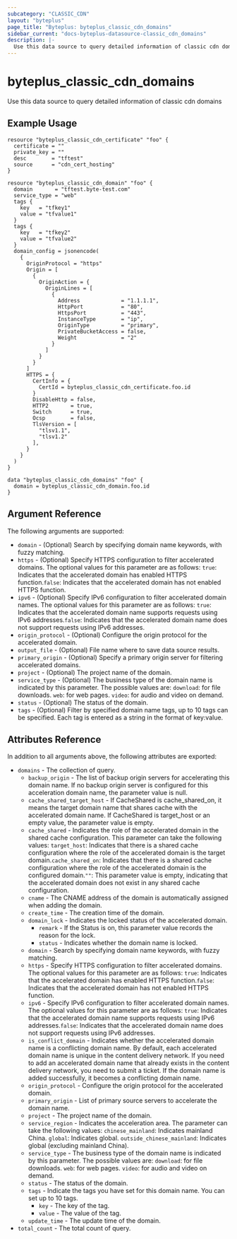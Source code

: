 ```yaml
---
subcategory: "CLASSIC_CDN"
layout: "byteplus"
page_title: "Byteplus: byteplus_classic_cdn_domains"
sidebar_current: "docs-byteplus-datasource-classic_cdn_domains"
description: |-
  Use this data source to query detailed information of classic cdn domains
---
```

# byteplus_classic_cdn_domains
Use this data source to query detailed information of classic cdn domains
## Example Usage
```hcl
resource "byteplus_classic_cdn_certificate" "foo" {
  certificate = ""
  private_key = ""
  desc        = "tftest"
  source      = "cdn_cert_hosting"
}

resource "byteplus_classic_cdn_domain" "foo" {
  domain       = "tftest.byte-test.com"
  service_type = "web"
  tags {
    key   = "tfkey1"
    value = "tfvalue1"
  }
  tags {
    key   = "tfkey2"
    value = "tfvalue2"
  }
  domain_config = jsonencode(
    {
      OriginProtocol = "https"
      Origin = [
        {
          OriginAction = {
            OriginLines = [
              {
                Address             = "1.1.1.1",
                HttpPort            = "80",
                HttpsPort           = "443",
                InstanceType        = "ip",
                OriginType          = "primary",
                PrivateBucketAccess = false,
                Weight              = "2"
              }
            ]
          }
        }
      ]
      HTTPS = {
        CertInfo = {
          CertId = byteplus_classic_cdn_certificate.foo.id
        }
        DisableHttp = false,
        HTTP2       = true,
        Switch      = true,
        Ocsp        = false,
        TlsVersion = [
          "tlsv1.1",
          "tlsv1.2"
        ],
      }
    }
  )
}

data "byteplus_classic_cdn_domains" "foo" {
  domain = byteplus_classic_cdn_domain.foo.id
}
```
## Argument Reference
The following arguments are supported:
* `domain` - (Optional) Search by specifying domain name keywords, with fuzzy matching.
* `https` - (Optional) Specify HTTPS configuration to filter accelerated domains. The optional values for this parameter are as follows: `true`: Indicates that the accelerated domain has enabled HTTPS function.`false`: Indicates that the accelerated domain has not enabled HTTPS function.
* `ipv6` - (Optional) Specify IPv6 configuration to filter accelerated domain names. The optional values for this parameter are as follows: `true`: Indicates that the accelerated domain name supports requests using IPv6 addresses.`false`: Indicates that the accelerated domain name does not support requests using IPv6 addresses.
* `origin_protocol` - (Optional) Configure the origin protocol for the accelerated domain.
* `output_file` - (Optional) File name where to save data source results.
* `primary_origin` - (Optional) Specify a primary origin server for filtering accelerated domains.
* `project` - (Optional) The project name of the domain.
* `service_type` - (Optional) The business type of the domain name is indicated by this parameter. The possible values are: `download`: for file downloads. `web`: for web pages. `video`: for audio and video on demand.
* `status` - (Optional) The status of the domain.
* `tags` - (Optional) Filter by specified domain name tags, up to 10 tags can be specified. Each tag is entered as a string in the format of key:value.

## Attributes Reference
In addition to all arguments above, the following attributes are exported:
* `domains` - The collection of query.
    * `backup_origin` - The list of backup origin servers for accelerating this domain name. If no backup origin server is configured for this acceleration domain name, the parameter value is null.
    * `cache_shared_target_host` - If CacheShared is cache_shared_on, it means the target domain name that shares cache with the accelerated domain name. If CacheShared is target_host or an empty value, the parameter value is empty.
    * `cache_shared` - Indicates the role of the accelerated domain in the shared cache configuration. This parameter can take the following values: `target_host`: Indicates that there is a shared cache configuration where the role of the accelerated domain is the target domain.`cache_shared_on`: Indicates that there is a shared cache configuration where the role of the accelerated domain is the configured domain.`""`: This parameter value is empty, indicating that the accelerated domain does not exist in any shared cache configuration.
    * `cname` - The CNAME address of the domain is automatically assigned when adding the domain.
    * `create_time` - The creation time of the domain.
    * `domain_lock` - Indicates the locked status of the accelerated domain.
        * `remark` - If the Status is on, this parameter value records the reason for the lock.
        * `status` - Indicates whether the domain name is locked.
    * `domain` - Search by specifying domain name keywords, with fuzzy matching.
    * `https` - Specify HTTPS configuration to filter accelerated domains. The optional values for this parameter are as follows: `true`: Indicates that the accelerated domain has enabled HTTPS function.`false`: Indicates that the accelerated domain has not enabled HTTPS function.
    * `ipv6` - Specify IPv6 configuration to filter accelerated domain names. The optional values for this parameter are as follows: `true`: Indicates that the accelerated domain name supports requests using IPv6 addresses.`false`: Indicates that the accelerated domain name does not support requests using IPv6 addresses.
    * `is_conflict_domain` - Indicates whether the accelerated domain name is a conflicting domain name. By default, each accelerated domain name is unique in the content delivery network. If you need to add an accelerated domain name that already exists in the content delivery network, you need to submit a ticket. If the domain name is added successfully, it becomes a conflicting domain name.
    * `origin_protocol` - Configure the origin protocol for the accelerated domain.
    * `primary_origin` - List of primary source servers to accelerate the domain name.
    * `project` - The project name of the domain.
    * `service_region` - Indicates the acceleration area. The parameter can take the following values: `chinese_mainland`: Indicates mainland China. `global`: Indicates global. `outside_chinese_mainland`: Indicates global (excluding mainland China).
    * `service_type` - The business type of the domain name is indicated by this parameter. The possible values are: `download`: for file downloads. `web`: for web pages. `video`: for audio and video on demand.
    * `status` - The status of the domain.
    * `tags` - Indicate the tags you have set for this domain name. You can set up to 10 tags.
        * `key` - The key of the tag.
        * `value` - The value of the tag.
    * `update_time` - The update time of the domain.
* `total_count` - The total count of query.


